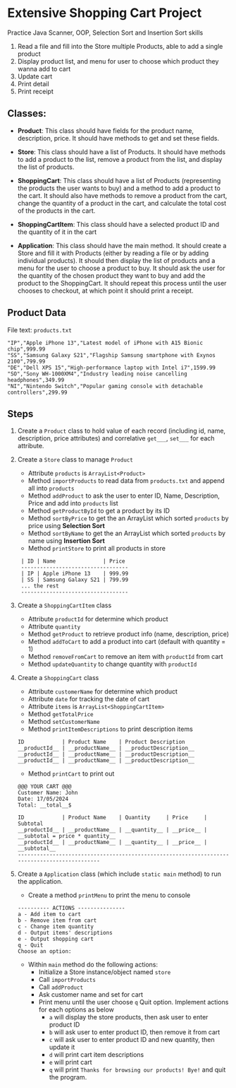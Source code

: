 # Extensive Shopping Cart Project

Practice Java Scanner, OOP, Selection Sort and Insertion Sort skills

1. Read a file and fill into the Store multiple Products, able to add a single product
1. Display product list, and menu for user to choose which product they wanna add to cart
1. Update cart
1. Print detail
1. Print receipt

## Classes:

- **Product**: This class should have fields for the product name, description, price. It should have methods to get and set these fields.

- **Store**: This class should have a list of Products. It should have methods to add a product to the list, remove a product from the list, and display the list of products.

- **ShoppingCart**: This class should have a list of Products (representing the products the user wants to buy) and a method to add a product to the cart. It should also have methods to remove a product from the cart, change the quantity of a product in the cart, and calculate the total cost of the products in the cart.

- **ShoppingCartItem**: This class should have a selected product ID and the quantity of it in the cart

- **Application**: This class should have the main method. It should create a Store and fill it with Products (either by reading a file or by adding individual products). It should then display the list of products and a menu for the user to choose a product to buy. It should ask the user for the quantity of the chosen product they want to buy and add the product to the ShoppingCart. It should repeat this process until the user chooses to checkout, at which point it should print a receipt.

## Product Data

File text: `products.txt`

```
"IP","Apple iPhone 13","Latest model of iPhone with A15 Bionic chip",999.99
"SS","Samsung Galaxy S21","Flagship Samsung smartphone with Exynos 2100",799.99
"DE","Dell XPS 15","High-performance laptop with Intel i7",1599.99
"SO","Sony WH-1000XM4","Industry leading noise cancelling headphones",349.99
"NI","Nintendo Switch","Popular gaming console with detachable controllers",299.99
```

## Steps

1. Create a `Product` class to hold value of each record (including id, name, description, price attributes) and correlative `get___`, `set___` for each attribute.
2. Create a `Store` class to manage `Product`
   - Attribute `products` is `ArrayList<Product>`
   - Method `importProducts` to read data from `products.txt` and append all into `products`
   - Method `addProduct` to ask the user to enter ID, Name, Description, Price and add into `products` list
   - Method `getProductById` to get a product by its ID
   - Method `sortByPrice` to get the an ArrayList which sorted `products` by price using **Selection Sort**
   - Method `sortByName` to get the an ArrayList which sorted `products` by name using **Insertion Sort**
   - Method `printStore` to print all products in store
   ```
    | ID | Name               | Price
    ----------------------------------
    | IP | Apple iPhone 13    | 999.99
    | SS | Samsung Galaxy S21 | 799.99
    ... the rest
    ----------------------------------
   ```
3. Create a `ShoppingCartItem` class
   - Attribute `productId` for determine which product
   - Attribute `quantity`
   - Method `getProduct` to retrieve product info (name, description, price)
   - Method `addToCart` to add a product into cart (default with quantity = 1)
   - Method `removeFromCart` to remove an item with `productId` from cart
   - Method `updateQuantity` to change quantity with `productId`
4. Create a `ShoppingCart` class
   - Attribute `customerName` for determine which product
   - Attribute `date` for tracking the date of cart
   - Attribute `items` is `ArrayList<ShoppingCartItem>`
   - Method `getTotalPrice`
   - Method `setCustomerName`
   - Method `printItemDescriptions` to print description items

   ```
   ID            | Product Name    | Product Description
   __productId__ | __productName__ | __productDescription__
   __productId__ | __productName__ | __productDescription__
   __productId__ | __productName__ | __productDescription__
   ```

   - Method `printCart` to print out

   ```
   @@@ YOUR CART @@@
   Customer Name: John
   Date: 17/05/2024
   Total: __total__$

   ID            | Product Name    | Quantity     | Price     | Subtotal
   __productId__ | __productName__ | __quantity__ | __price__ | __subtotal = price * quantity__
   __productId__ | __productName__ | __quantity__ | __price__ | __subtotal__
   ---------------------------------------------------------------------------------------------
   ```

5. Create a `Application` class (which include `static main` method) to run the application.

   - Create a method `printMenu` to print the menu to console

   ```
   ---------- ACTIONS ---------------
   a - Add item to cart
   b - Remove item from cart
   c - Change item quantity
   d - Output items' descriptions
   e - Output shopping cart
   q - Quit
   Choose an option:
   ```

   - Within `main` method do the following actions:
     - Initialize a Store instance/object named `store`
     - Call `importProducts`
     - Call `addProduct`
     - Ask customer name and set for cart
     - Print menu until the user choose `q` Quit option. Implement actions for each options as below
       - `a` will display the store products, then ask user to enter product ID
       - `b` will ask user to enter product ID, then remove it from cart
       - `c` will ask user to enter product ID and new quantity, then update it
       - `d` will print cart item descriptions
       - `e` will print cart
       - `q` will print `Thanks for browsing our products! Bye!` and quit the program.
